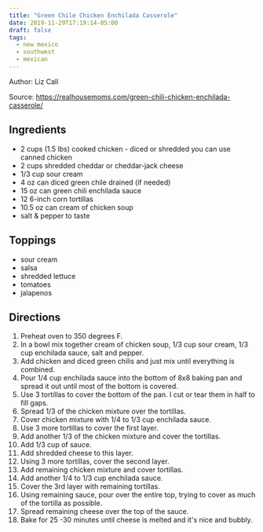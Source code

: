 ```yaml
---
title: "Green Chile Chicken Enchilada Casserole"
date: 2019-11-29T17:19:14-05:00
draft: false
tags:
  - new mexico
  - southwest
  - mexican
---
```


Author: Liz Call

Source: https://realhousemoms.com/green-chili-chicken-enchilada-casserole/

## Ingredients

- 2 cups (1.5 lbs) cooked chicken - diced or shredded you can use canned chicken
- 2 cups shredded cheddar or cheddar-jack cheese
- 1/3 cup sour cream
- 4 oz can diced green chile drained (if needed)
- 15 oz can green chili enchilada sauce
- 12 6-inch corn tortillas
- 10.5 oz can cream of chicken soup
- salt & pepper to taste

## Toppings

- sour cream
- salsa
- shredded lettuce
- tomatoes
- jalapenos

## Directions

1. Preheat oven to 350 degrees F.
2. In a bowl mix together cream of chicken soup, 1/3 cup sour cream, 1/3 cup enchilada sauce, salt and pepper.
3. Add chicken and diced green chilis and just mix until everything is combined.
4. Pour 1/4 cup enchilada sauce into the bottom of 8x8 baking pan and spread it out until most of the bottom is covered.
5. Use 3 tortillas to cover the bottom of the pan. I cut or tear them in half to fill gaps.
6. Spread 1/3 of the chicken mixture over the tortillas.
7. Cover chicken mixture with 1/4 to 1/3 cup enchilada sauce.
8. Use 3 more tortillas to cover the first layer.
9. Add another 1/3 of the chicken mixture and cover the tortillas.
10. Add 1/3 cup of sauce.
11. Add shredded cheese to this layer.
12. Using 3 more tortillas, cover the second layer.
13. Add remaining chicken mixture and cover tortillas.
14. Add another 1/4 to 1/3 cup enchilada sauce.
15. Cover the 3rd layer with remaining tortillas.
16. Using remaining sauce, pour over the entire top, trying to cover as much of the tortilla as possible.
17. Spread remaining cheese over the top of the sauce.
18. Bake for 25 -30 minutes until cheese is melted and it's nice and bubbly.
